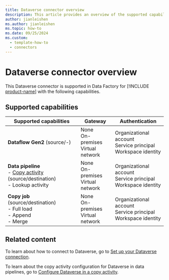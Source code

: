```yaml
---
title: Dataverse connector overview
description: This article provides an overview of the supported capabilities of the Dataverse connector.
author: jianleishen
ms.author: jianleishen
ms.topic: how-to
ms.date: 09/25/2024
ms.custom:
  - template-how-to
  - connectors
---
```


# Dataverse connector overview

This Dataverse connector is supported in Data Factory for [!INCLUDE [product-name](../includes/product-name.md)] with the following capabilities.

## Supported capabilities

| Supported capabilities| Gateway | Authentication|
|---------| --------| --------|
| **Dataflow Gen2** (source/-)|None<br> On-premises<br> Virtual network |Organizational account<br> Service principal<br> Workspace identity |
| **Data pipeline**<br>- [Copy activity](connector-dataverse-copy-activity.md) (source/destination) <br>- Lookup activity    |None<br> On-premises<br> Virtual network |Organizational account<br> Service principal<br> Workspace identity |
| **Copy job** (source/destination) <br>- Full load<br>- Append <br>- Merge|None<br> On-premises<br> Virtual network |Organizational account<br> Service principal<br> Workspace identity |


## Related content

To learn about how to connect to Dataverse, go to [Set up your Dataverse connection](connector-dataverse.md).

To learn about the copy activity configuration for Dataverse in data pipelines, go to [Configure Dataverse in a copy activity](connector-dataverse-copy-activity.md).
